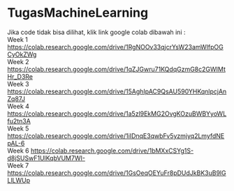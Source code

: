 # TugasMachineLearning
Jika code tidak bisa dilihat, klik link google colab dibawah ini : <br>
Week 1
https://colab.research.google.com/drive/1RgNOOv33qjcrYsW23amWlfpOGCyOkZWg <br>
Week 2
https://colab.research.google.com/drive/1qZJGwru71KQdqGzmG8c2GWIMtHr_D3Re <br>
Week 3
https://colab.research.google.com/drive/15AghIpAC9QsAU590YHKqnlpcjAnZq87J <br>
Week 4
https://colab.research.google.com/drive/1a5zl9EkMG2OvgKOzuBWBYyoWLfu2tn3A <br>
Week 5
https://colab.research.google.com/drive/1iIDnqE3qwbFv5yzmjyq2LmyfdNEpAL-6 <br>
Week 6
https://colab.research.google.com/drive/1bMXxCSYg1S-d8jSUSwF1UlKqbVUM7WI- <br>
Week 7
https://colab.research.google.com/drive/1GsOeqOEYuFr8pDUdJkBK3uB9lGLlLWUp <br>
